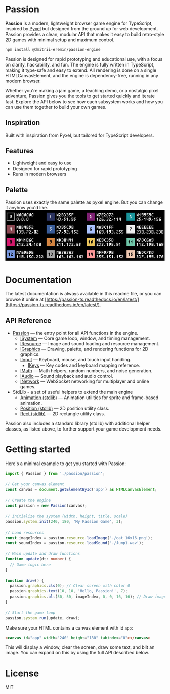 # Passion
**Passion** is a modern, lightweight browser game engine for TypeScript, inspired by [Pyxel](https://github.com/kitao/pyxel) but designed from the ground up for web development. Passion provides a clean, modular API that makes it easy to build retro-style 2D games with minimal setup and maximum control.

```bash
npm install @dmitrii-eremin/passion-engine
```

Passion is designed for rapid prototyping and educational use, with a focus on clarity, hackability, and fun. The engine is fully written in TypeScript, making it type-safe and easy to extend. All rendering is done on a single HTMLCanvasElement, and the engine is dependency-free, running in any modern browser.

Whether you're making a jam game, a teaching demo, or a nostalgic pixel adventure, Passion gives you the tools to get started quickly and iterate fast. Explore the API below to see how each subsystem works and how you can use them together to build your own games.

## Inspiration
Built with inspiration from Pyxel, but tailored for TypeScript developers.

## Features

- Lightweight and easy to use
- Designed for rapid prototyping
- Runs in modern browsers

## Palette
Passion uses exactly the same palette as pyxel engine. But you can change it anyhow you'd like.
![palette.png](../images/palette.png)

# Documentation
The latest documentation is always available in this readme file, or you can browse it online at [https://passion-ts.readthedocs.io/en/latest/](https://passion-ts.readthedocs.io/en/latest/).

## API Reference

* [Passion](./passion/passion.md) — the entry point for all API functions in the engine.
  * [ISystem](./passion/system.md) — Core game loop, window, and timing management.
  * [IResource](./passion/resource.md) — Image and sound loading and resource management.
  * [IGraphics](./passion/graphics.md) — Drawing, palette, and rendering functions for 2D graphics.
  * [IInput](./passion/input.md) — Keyboard, mouse, and touch input handling.
    * [IKeys](./passion/keys.md) — Key codes and keyboard mapping reference.
  * [IMath](./passion/math.md) — Math helpers, random numbers, and noise generation.
  * [IAudio](./passion/audio.md) — Sound playback and audio control.
  * [INetwork](./passion/network.md) — WebSocket networking for multiplayer and online games.
* StdLib - a set of useful helpers to extend the main engine
  * [Animation (stdlib)](./stdlib/animation.md) — Animation utilities for sprite and frame-based animation.
  * [Position (stdlib)](./stdlib/position.md) — 2D position utility class.
  * [Rect (stdlib)](./stdlib/rect.md) — 2D rectangle utility class.

Passion also includes a standard library (stdlib) with additional helper classes, as listed above, to further support your game development needs.

# Getting started

Here's a minimal example to get you started with Passion:

```ts
import { Passion } from './passion/passion';

// Get your canvas element
const canvas = document.getElementById('app') as HTMLCanvasElement;

// Create the engine
const passion = new Passion(canvas);

// Initialize the system (width, height, title, scale)
passion.system.init(240, 180, 'My Passion Game', 3);

// Load resources
const imageIndex = passion.resource.loadImage('./cat_16x16.png');
const soundIndex = passion.resource.loadSound('./Jump1.wav');

// Main update and draw functions
function update(dt: number) {
  // Game logic here
}

function draw() {
  passion.graphics.cls(0); // Clear screen with color 0
  passion.graphics.text(10, 10, 'Hello, Passion!', 7);
  passion.graphics.blt(50, 50, imageIndex, 0, 0, 16, 16); // Draw image
}

// Start the game loop
passion.system.run(update, draw);
```

Make sure your HTML contains a canvas element with id `app`:

```html
<canvas id="app" width="240" height="180" tabindex="0"></canvas>
```

This will display a window, clear the screen, draw some text, and blit an image. You can expand on this by using the full API described below.

# License
MIT